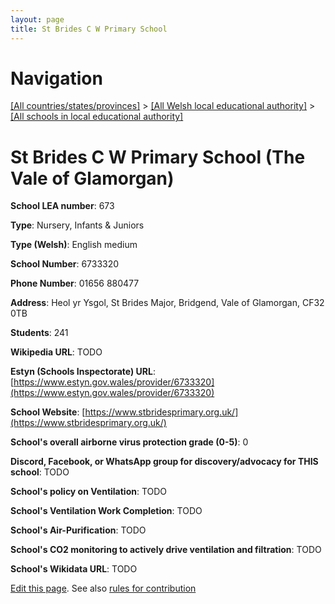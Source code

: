 ```yaml
---
layout: page
title: St Brides C W Primary School
---
```

# Navigation

[[All countries/states/provinces]](../../..) > [[All Welsh local educational authority]](../..) > [[All schools in local educational authority]](..)

# St Brides C W Primary School (The Vale of Glamorgan)

**School LEA number**: 673

**Type**: Nursery, Infants & Juniors

**Type (Welsh)**: English medium

**School Number**: 6733320

**Phone Number**: 01656 880477

**Address**: Heol yr Ysgol, St Brides Major, Bridgend, Vale of Glamorgan, CF32 0TB

**Students**: 241

**Wikipedia URL**: TODO

**Estyn (Schools Inspectorate) URL**: [https://www.estyn.gov.wales/provider/6733320](https://www.estyn.gov.wales/provider/6733320)

**School Website**: [https://www.stbridesprimary.org.uk/](https://www.stbridesprimary.org.uk/)

**School's overall airborne virus protection grade (0-5)**: 0

**Discord, Facebook, or WhatsApp group for discovery/advocacy for THIS school**: TODO

**School's policy on Ventilation**: TODO

**School's Ventilation Work Completion**: TODO

**School's Air-Purification**: TODO

**School's CO2 monitoring to actively drive ventilation and filtration**: TODO

**School's Wikidata URL**: TODO




[Edit this page](https://github.com/ventilate-schools/Wales/edit/prif/./The_Vale_of_Glamorgan/St_Brides_C_W_Primary_School.md). See also [rules for contribution](../../../contribution-rules/)